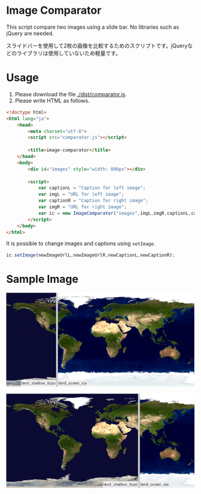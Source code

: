 # Image Comparator
This script compare two images using a slide bar. No libraries such as jQuery are needed.

スライドバーを使用して2枚の画像を比較するためのスクリプトです。jQueryなどのライブラリは使用していないため軽量です。

# Usage
1. Please download the file [./dist/comparator.js](./dist/comparator.js).
1. Please write HTML as follows.

```HTML
<!doctype html>
<html lang="ja">
	<head>
		<meta charset="utf-8">
		<script src="comparator.js"></script>
    
		<title>image-comparator</title>
	</head>
	<body>
		<div id="images" style="width: 800px"></div>
		
		<script>
			var captionL = "Caption for left image";
			var imgL = "URL for left image";
			var captionR = "Caption for right image";
			var imgR = "URL for right image";
			var ic = new ImageComparator("images",imgL,imgR,captionL,captionR);
		</script>
	</body>
</html>
```

It is possible to change images and captions using ```setImage```.

```JavaScript
ic.setImage(newImageUrlL,newImageUrlR,newCaptionL,newCaptionR);
```

# Sample Image

![sample1](./sample1.png)

![sample2](./sample2.png)
